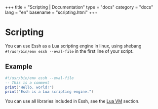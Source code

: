 +++
title = "Scripting | Documentation"
type = "docs"
category = "docs"
lang = "en"
basename = "scripting.html"
+++

# Scripting

You can use Essh as a Lua scripting engine in linux, using shebang `#!/usr/bin/env essh --eval-file` in the first line of your script.

## Example

```lua
#!/usr/bin/env essh --eval-file
-- This is a comment
print("Hello, world!")
print("Essh is a Lua scripting engine.")
```

You can use all libraries included in Essh, see the [Lua VM](/essh/docs/en/lua-vm.html) section.